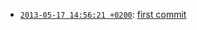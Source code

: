 
* [`2013-05-17 14:56:21 +0200`](ecpo-443075c.html): [first commit](http://github.com/cklee/ecpo/commit/443075cc4b9f073b517bed66a630b795931dc77d)
